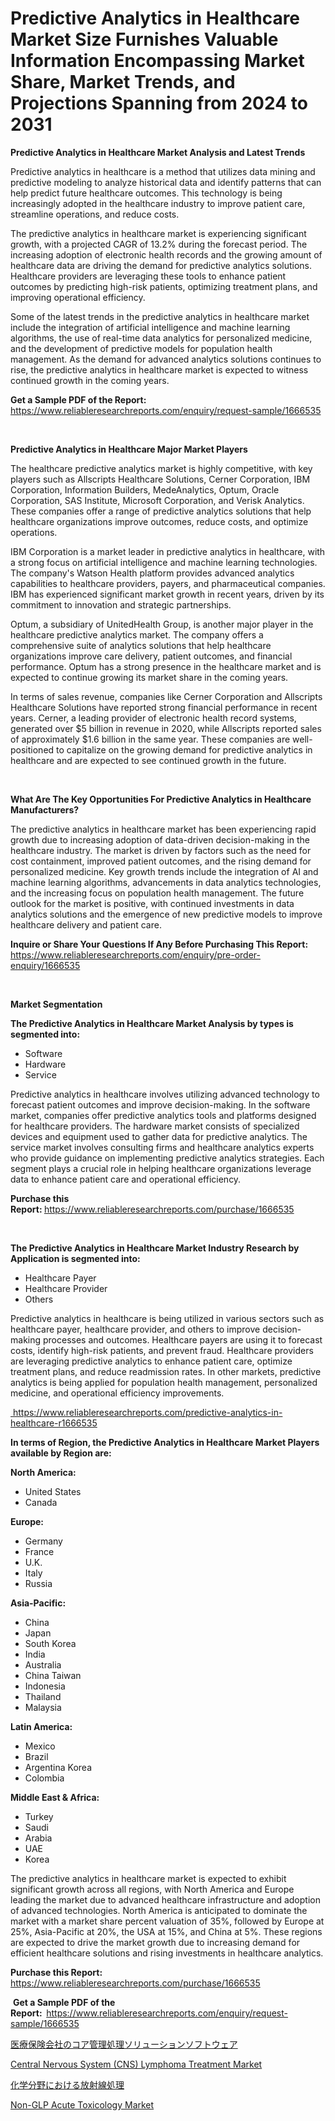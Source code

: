 <p><h1>Predictive Analytics in Healthcare Market Size Furnishes Valuable Information Encompassing Market Share, Market Trends, and Projections Spanning from 2024 to 2031</h1></p><p><strong>Predictive Analytics in Healthcare Market Analysis and Latest Trends</strong></p>
<p><p>Predictive analytics in healthcare is a method that utilizes data mining and predictive modeling to analyze historical data and identify patterns that can help predict future healthcare outcomes. This technology is being increasingly adopted in the healthcare industry to improve patient care, streamline operations, and reduce costs.</p><p>The predictive analytics in healthcare market is experiencing significant growth, with a projected CAGR of 13.2% during the forecast period. The increasing adoption of electronic health records and the growing amount of healthcare data are driving the demand for predictive analytics solutions. Healthcare providers are leveraging these tools to enhance patient outcomes by predicting high-risk patients, optimizing treatment plans, and improving operational efficiency.</p><p>Some of the latest trends in the predictive analytics in healthcare market include the integration of artificial intelligence and machine learning algorithms, the use of real-time data analytics for personalized medicine, and the development of predictive models for population health management. As the demand for advanced analytics solutions continues to rise, the predictive analytics in healthcare market is expected to witness continued growth in the coming years.</p></p>
<p><strong>Get a Sample PDF of the Report:&nbsp;</strong> <a href="https://www.reliableresearchreports.com/enquiry/request-sample/1666535">https://www.reliableresearchreports.com/enquiry/request-sample/1666535</a></p>
<p>&nbsp;</p>
<p><strong>Predictive Analytics in Healthcare Major Market Players</strong></p>
<p><p>The healthcare predictive analytics market is highly competitive, with key players such as Allscripts Healthcare Solutions, Cerner Corporation, IBM Corporation, Information Builders, MedeAnalytics, Optum, Oracle Corporation, SAS Institute, Microsoft Corporation, and Verisk Analytics. These companies offer a range of predictive analytics solutions that help healthcare organizations improve outcomes, reduce costs, and optimize operations.</p><p>IBM Corporation is a market leader in predictive analytics in healthcare, with a strong focus on artificial intelligence and machine learning technologies. The company's Watson Health platform provides advanced analytics capabilities to healthcare providers, payers, and pharmaceutical companies. IBM has experienced significant market growth in recent years, driven by its commitment to innovation and strategic partnerships.</p><p>Optum, a subsidiary of UnitedHealth Group, is another major player in the healthcare predictive analytics market. The company offers a comprehensive suite of analytics solutions that help healthcare organizations improve care delivery, patient outcomes, and financial performance. Optum has a strong presence in the healthcare market and is expected to continue growing its market share in the coming years.</p><p>In terms of sales revenue, companies like Cerner Corporation and Allscripts Healthcare Solutions have reported strong financial performance in recent years. Cerner, a leading provider of electronic health record systems, generated over $5 billion in revenue in 2020, while Allscripts reported sales of approximately $1.6 billion in the same year. These companies are well-positioned to capitalize on the growing demand for predictive analytics in healthcare and are expected to see continued growth in the future.</p></p>
<p>&nbsp;</p>
<p><strong>What Are The Key Opportunities For Predictive Analytics in Healthcare Manufacturers?</strong></p>
<p><p>The predictive analytics in healthcare market has been experiencing rapid growth due to increasing adoption of data-driven decision-making in the healthcare industry. The market is driven by factors such as the need for cost containment, improved patient outcomes, and the rising demand for personalized medicine. Key growth trends include the integration of AI and machine learning algorithms, advancements in data analytics technologies, and the increasing focus on population health management. The future outlook for the market is positive, with continued investments in data analytics solutions and the emergence of new predictive models to improve healthcare delivery and patient care.</p></p>
<p><strong>Inquire or Share Your Questions If Any Before Purchasing This Report:</strong> <a href="https://www.reliableresearchreports.com/enquiry/pre-order-enquiry/1666535">https://www.reliableresearchreports.com/enquiry/pre-order-enquiry/1666535</a></p>
<p>&nbsp;</p>
<p><strong>Market Segmentation</strong></p>
<p><strong>The Predictive Analytics in Healthcare Market Analysis by types is segmented into:</strong></p>
<p><ul><li>Software</li><li>Hardware</li><li>Service</li></ul></p>
<p><p>Predictive analytics in healthcare involves utilizing advanced technology to forecast patient outcomes and improve decision-making. In the software market, companies offer predictive analytics tools and platforms designed for healthcare providers. The hardware market consists of specialized devices and equipment used to gather data for predictive analytics. The service market involves consulting firms and healthcare analytics experts who provide guidance on implementing predictive analytics strategies. Each segment plays a crucial role in helping healthcare organizations leverage data to enhance patient care and operational efficiency.</p></p>
<p><strong>Purchase this Report:&nbsp;</strong><a href="https://www.reliableresearchreports.com/purchase/1666535">https://www.reliableresearchreports.com/purchase/1666535</a></p>
<p>&nbsp;</p>
<p><strong>The Predictive Analytics in Healthcare Market Industry Research by Application is segmented into:</strong></p>
<p><ul><li>Healthcare Payer</li><li>Healthcare Provider</li><li>Others</li></ul></p>
<p><p>Predictive analytics in healthcare is being utilized in various sectors such as healthcare payer, healthcare provider, and others to improve decision-making processes and outcomes. Healthcare payers are using it to forecast costs, identify high-risk patients, and prevent fraud. Healthcare providers are leveraging predictive analytics to enhance patient care, optimize treatment plans, and reduce readmission rates. In other markets, predictive analytics is being applied for population health management, personalized medicine, and operational efficiency improvements.</p></p>
<p><a href="https://www.reliableresearchreports.com/predictive-analytics-in-healthcare-r1666535">&nbsp;https://www.reliableresearchreports.com/predictive-analytics-in-healthcare-r1666535</a></p>
<p><strong>In terms of Region, the Predictive Analytics in Healthcare Market Players available by Region are:</strong></p>
<p>
    <p> <strong> North America: </strong>
        <ul>
            <li>United States</li>
            <li>Canada</li>
        </ul>
        </p> 
    <p> <strong> Europe: </strong>
        <ul>
            <li>Germany</li>
            <li>France</li>
            <li>U.K.</li>
            <li>Italy</li>
            <li>Russia</li>
        </ul>
        </p> 
    <p> <strong> Asia-Pacific: </strong>
        <ul>
            <li>China</li>
            <li>Japan</li>
            <li>South Korea</li>
            <li>India</li>
            <li>Australia</li>
            <li>China Taiwan</li>
            <li>Indonesia</li>
            <li>Thailand</li>
            <li>Malaysia</li>
        </ul>
        </p> 
    <p> <strong> Latin America: </strong>
        <ul>
            <li>Mexico</li>
            <li>Brazil</li>
            <li>Argentina Korea</li>
            <li>Colombia</li>
        </ul>
        </p> 
    <p> <strong> Middle East & Africa: </strong>
        <ul>
            <li>Turkey</li>
            <li>Saudi</li>
            <li>Arabia</li>
            <li>UAE</li>
            <li>Korea</li>
        </ul>
    </p>
    </p>
<p><p>The predictive analytics in healthcare market is expected to exhibit significant growth across all regions, with North America and Europe leading the market due to advanced healthcare infrastructure and adoption of advanced technologies. North America is anticipated to dominate the market with a market share percent valuation of 35%, followed by Europe at 25%, Asia-Pacific at 20%, the USA at 15%, and China at 5%. These regions are expected to drive the market growth due to increasing demand for efficient healthcare solutions and rising investments in healthcare analytics.</p></p>
<p><strong>Purchase this Report: </strong><a href="https://www.reliableresearchreports.com/purchase/1666535">https://www.reliableresearchreports.com/purchase/1666535</a></p>
<p>&nbsp;<strong>Get a Sample PDF of the Report:&nbsp;&nbsp;</strong><a href="https://www.reliableresearchreports.com/enquiry/request-sample/1666535">https://www.reliableresearchreports.com/enquiry/request-sample/1666535</a></p>
<p><strong></strong></p>
<p><p><a href="https://github.com/TerrellConn/Market-Research-Report-List-2/blob/main/3833618171777.md">医療保険会社のコア管理処理ソリューションソフトウェア</a></p><p><a href="https://github.com/khlifeservices/Market-Research-Report-List-1/blob/main/central-nervous-system-cns-lymphoma-treatment-market.md">Central Nervous System (CNS) Lymphoma Treatment Market</a></p><p><a href="https://github.com/schmahlson/Market-Research-Report-List-2/blob/main/2449966171776.md">化学分野における放射線処理</a></p><p><a href="https://github.com/theanastasiyah/Market-Research-Report-List-1/blob/main/non-glp-acute-toxicology-market.md">Non-GLP Acute Toxicology Market</a></p></p>